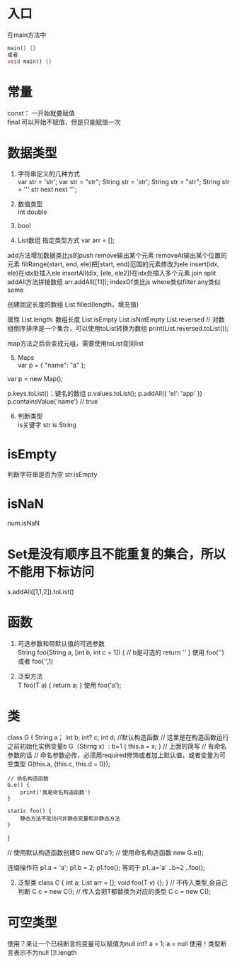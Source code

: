 # 入口   
在main方法中
```dart
main() {}
或者
void main() {}
```     

# 常量    
const： 一开始就要赋值    
final 可以开始不赋值，但是只能赋值一次     

# 数据类型    
1. 字符串定义的几种方式      
var str = 'str';
var str = "str";
String str = 'str';
String str = "str";
String str = ''' str
next
next
''';

2. 数值类型         
int
double

3. bool

4. List数组
指定类型方式
var arr = <String>[];

add方法增加数据类比js的push
remove输出某个元素
removeAt输出某个位置的元素
fillRange(start, end, ele)把[start, end)范围的元素修改为ele
insert(idx, ele)在idx处插入ele
insertAll(dix, [ele, ele2])在idx处插入多个元素
join
split
addAll方法拼接数组 arr.addAll([11]);
indexOf类比js
where类似filter
any类似some

创建固定长度的数组
List.filled(length，填充值)      

属性
List.length: 数组长度
List.isEmpty
List.isNotEmpty
List.reversed  // 对数组倒序排序是一个集合，可以使用toList转换为数组
print(List.reversed.toList());

map方法之后会变成元组，需要使用toList变回list

5. Maps      
var p = {
    "name": "a"
};

var p = new Map();

p.keys.toList()；键名的数组
p.values.toList();
p.addAll({
    'el': 'app'
})
p.containsValue('name') // true

6. 判断类型     
is关键字
str is String    


# isEmpty    
判断字符串是否为空
str.isEmpty

# isNaN
num.isNaN

# Set是没有顺序且不能重复的集合，所以不能用下标访问      
s.addAll([1,1,2]).toList()       


# 函数     
1. 可选参数和带默认值的可选参数   
String foo(String a, [int b, int c = 1]) { // b是可选的
    return ''
}
使用
foo('')
或者
foo('',1)       


2. 泛型方法      
T foo<T>(T a) {
    return a;
}
使用
foo<String>('a');

# 类    
class G {
    String a；
    int b;
    int? c;
    int d;
    //默认构造函数
    // 这里是在构造函数运行之前初始化实例变量b
    G（Stirng x）: b=1 {
        this.a = x;
    }
    // 上面的简写
    // 有命名参数的话
    // 命名参数必传，必须用required修饰或者加上默认值，或者变量为可空类型
    G(this.a, {this.c, this.d = 0});

    // 命名构造函数
    G.e() {
        print('我是命名构造函数')
    }

    static foo() {
        静态方法不能访问非静态变量和非静态方法
    }
}

// 使用默认构造函数创建G
new G('a');
// 使用命名构造函数
new G.e();


连缀操作符
p1.a = 'a';
p1.b = 2;
p1.foo();
等同于
p1..a='a'
  ..b=2
  ..foo();      


2. 泛型类
class C<T> {
    int a;
    List arr = <T>[];
    void foo(T v) {};
}
// 不传入类型,会自己判断
C c = new C();
// 传入会把T都替换为对应的类型
C c = new C<int>();


# 可空类型    
使用？来让一个已经断言的变量可以赋值为null
int? a = 1;
a = null
使用！类型断言表示不为null
[]!.length